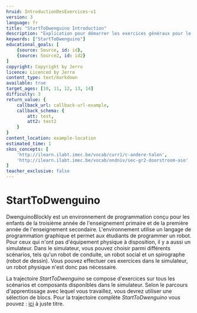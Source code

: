 ```yaml
---
hruid: IntroductionDesExercices-v1
version: 3
language: fr
title: "StartToDwenguino Introduction"
description: "Explication pour démarrer les exercices généraux pour le simulateur dwenguinoblockly"
keywords: ["StartToDwenguino"]
educational_goals: [
    {source: Source, id: id}, 
    {source: Source2, id: id2}
]
copyright: Copyright by Jerro
licence: Licenced by Jerro
content_type: text/markdown
available: true
target_ages: [10, 11, 12, 13, 14]
difficulty: 3
return_value: {
    callback_url: callback-url-example,
    callback_schema: {
        att: test,
        att2: test2
    }
}
content_location: example-location
estimated_time: 1
skos_concepts: [
    'http://ilearn.ilabt.imec.be/vocab/curr1/c-andere-talen', 
    'http://ilearn.ilabt.imec.be/vocab/ondniv/sec-gr2-doorstroom-aso'
]
teacher_exclusive: false
---
```


# StartToDwenguino

DwenguinoBlockly est un environnement de programmation conçu pour les enfants de la troisième année de l'enseignement primaire et de la première année de l'enseignement secondaire. L'environnement utilise un langage de programmation graphique et permet aux étudiants de programmer un robot. Pour ceux qui n'ont pas d'équipement physique à disposition, il y a aussi un simulateur. Dans le simulateur, vous pouvez choisir parmi différents scénarios, tels qu'un robot de conduite, un robot social et un spirographe (robot de dessin). Vous pouvez effectuer ces exercices dans le simulateur, un robot physique n'est donc pas nécessaire.

La trajectoire *StartToDwenguino* se compose d'exercices sur tous les scénarios et composants disponibles dans le simulateur. Selon le parcours d'apprentissage avec lequel vous travaillez, vous devrez utiliser une sélection de blocs. Pour la trajectoire complète *StartToDwenguino* vous pouvez :
[ici]() à juste titre.